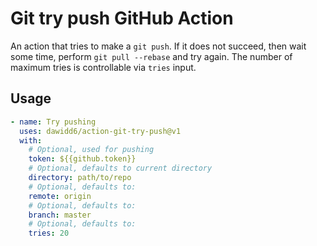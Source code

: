 # Git try push GitHub Action

An action that tries to make a `git push`. If it does not succeed, then wait some time, perform `git pull --rebase` and try again.
The number of maximum tries is controllable via `tries` input.

## Usage

```yaml
- name: Try pushing
  uses: dawidd6/action-git-try-push@v1
  with:
    # Optional, used for pushing
    token: ${{github.token}}
    # Optional, defaults to current directory
    directory: path/to/repo
    # Optional, defaults to:
    remote: origin
    # Optional, defaults to:
    branch: master
    # Optional, defaults to:
    tries: 20
```
